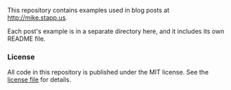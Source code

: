 This repository contains examples used in blog posts at http://mike.stapp.us.

Each post's example is in a separate directory here, and it includes its own README file.

### License

All code in this repository is published under the MIT license. See the [license file](LICENSE.txt) for details.
